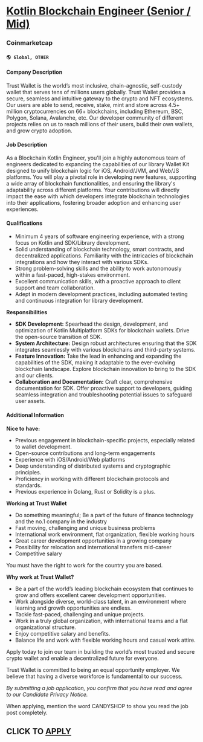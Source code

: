 # [Kotlin Blockchain Engineer (Senior / Mid)](https://www.remotewlb.com/apply/kotlin-blockchain-engineer-senior-mid-80298)  
### Coinmarketcap  
#### `🌎 Global, OTHER`  

#### Company Description

Trust Wallet is the world’s most inclusive, chain-agnostic, self-custody wallet that serves tens of millions users globally. Trust Wallet provides a secure, seamless and intuitive gateway to the crypto and NFT ecosystems. Our users are able to send, receive, stake, mint and store across 4.5+ million cryptocurrencies on 66+ blockchains, including Ethereum, BSC, Polygon, Solana, Avalanche, etc. Our developer community of different projects relies on us to reach millions of their users, build their own wallets, and grow crypto adoption.

#### Job Description

As a Blockchain Kotlin Engineer, you'll join a highly autonomous team of engineers dedicated to expanding the capabilities of our library Wallet Kit designed to unify blockchain logic for iOS, Android/JVM, and Web/JS platforms. You will play a pivotal role in developing new features, supporting a wide array of blockchain functionalities, and ensuring the library's adaptability across different platforms. Your contributions will directly impact the ease with which developers integrate blockchain technologies into their applications, fostering broader adoption and enhancing user experiences.

#### Qualifications

  * Minimum 4 years of software engineering experience, with a strong focus on Kotlin and SDK/Library development.
  * Solid understanding of blockchain technology, smart contracts, and decentralized applications. Familiarity with the intricacies of blockchain integrations and how they interact with various SDKs.
  * Strong problem-solving skills and the ability to work autonomously within a fast-paced, high-stakes environment.
  * Excellent communication skills, with a proactive approach to client support and team collaboration.
  * Adept in modern development practices, including automated testing and continuous integration for library development.

**Responsibilities**

  * **SDK Development:** Spearhead the design, development, and optimization of Kotlin Multiplatform SDKs for blockchain wallets. Drive the open-source transition of SDK.
  * **System Architecture:** Design robust architectures ensuring that the SDK integrates seamlessly with various blockchains and third-party systems.
  * **Feature Innovation:** Take the lead in enhancing and expanding the capabilities of the SDK, making it adaptable to the ever-evolving blockchain landscape. Explore blockchain innovation to bring to the SDK and our clients.
  * **Collaboration and Documentation:** Craft clear, comprehensive documentation for SDK. Offer proactive support to developers, guiding seamless integration and troubleshooting potential issues to safeguard user assets.

#### Additional Information

**Nice to have:**

  * Previous engagement in blockchain-specific projects, especially related to wallet development.
  * Open-source contributions and long-term engagements
  * Experience with iOS/Android/Web platforms
  * Deep understanding of distributed systems and cryptographic principles.
  * Proficiency in working with different blockchain protocols and standards.
  * Previous experience in Golang, Rust or Solidity is a plus.

**Working at Trust Wallet**

  * Do something meaningful; Be a part of the future of finance technology and the no.1 company in the industry
  * Fast moving, challenging and unique business problems
  * International work environment, flat organization, flexible working hours
  * Great career development opportunities in a growing company
  * Possibility for relocation and international transfers mid-career
  * Competitive salary

You must have the right to work for the country you are based.

**Why work at Trust Wallet?**

  * Be a part of the world’s leading blockchain ecosystem that continues to grow and offers excellent career development opportunities.
  * Work alongside diverse, world-class talent, in an environment where learning and growth opportunities are endless.
  * Tackle fast-paced, challenging and unique projects.
  * Work in a truly global organization, with international teams and a flat organizational structure.
  * Enjoy competitive salary and benefits.
  * Balance life and work with flexible working hours and casual work attire.

Apply today to join our team in building the world’s most trusted and secure crypto wallet and enable a decentralized future for everyone.  
  
Trust Wallet is committed to being an equal opportunity employer. We believe that having a diverse workforce is fundamental to our success.

_By submitting a job application, you confirm that you have read and agree to our Candidate Privacy Notice._

When applying, mention the word CANDYSHOP to show you read the job post completely.  
## CLICK TO [APPLY](https://www.remotewlb.com/apply/kotlin-blockchain-engineer-senior-mid-80298)

